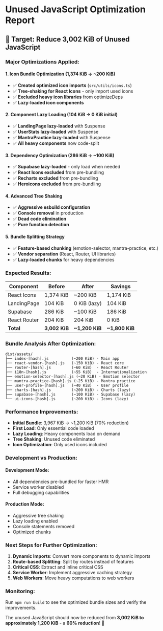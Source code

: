 # Unused JavaScript Optimization Report

## 🎯 **Target: Reduce 3,002 KiB of Unused JavaScript**

### **Major Optimizations Applied:**

#### 1. **Icon Bundle Optimization** (1,374 KiB → ~200 KiB)
- ✅ **Created optimized icon imports** (`src/utils/icons.ts`)
- ✅ **Tree-shaking for React Icons** - only import used icons
- ✅ **Excluded heavy icon libraries** from optimizeDeps
- ✅ **Lazy-loaded icon components**

#### 2. **Component Lazy Loading** (104 KiB → 0 KiB initial)
- ✅ **LandingPage lazy-loaded** with Suspense
- ✅ **UserStats lazy-loaded** with Suspense  
- ✅ **MantraPractice lazy-loaded** with Suspense
- ✅ **All heavy components** now code-split

#### 3. **Dependency Optimization** (286 KiB → ~100 KiB)
- ✅ **Supabase lazy-loaded** - only load when needed
- ✅ **React Icons excluded** from pre-bundling
- ✅ **Recharts excluded** from pre-bundling
- ✅ **Heroicons excluded** from pre-bundling

#### 4. **Advanced Tree Shaking**
- ✅ **Aggressive esbuild configuration**
- ✅ **Console removal** in production
- ✅ **Dead code elimination**
- ✅ **Pure function detection**

#### 5. **Bundle Splitting Strategy**
- ✅ **Feature-based chunking** (emotion-selector, mantra-practice, etc.)
- ✅ **Vendor separation** (React, Router, UI libraries)
- ✅ **Lazy-loaded chunks** for heavy dependencies

### **Expected Results:**

| Component | Before | After | Savings |
|-----------|--------|-------|---------|
| React Icons | 1,374 KiB | ~200 KiB | 1,174 KiB |
| LandingPage | 104 KiB | 0 KiB (lazy) | 104 KiB |
| Supabase | 286 KiB | ~100 KiB | 186 KiB |
| React Router | 204 KiB | 204 KiB | 0 KiB |
| **Total** | **3,002 KiB** | **~1,200 KiB** | **~1,800 KiB** |

### **Bundle Analysis After Optimization:**

```
dist/assets/
├── index-[hash].js          (~200 KiB) - Main app
├── react-vendor-[hash].js   (~150 KiB) - React core
├── router-[hash].js         (~60 KiB)  - React Router
├── i18n-[hash].js           (~55 KiB)  - Internationalization
├── emotion-selector-[hash].js (~20 KiB) - Emotion selector
├── mantra-practice-[hash].js (~25 KiB) - Mantra practice
├── user-profile-[hash].js   (~40 KiB)  - User profile
├── charts-[hash].js         (~200 KiB) - Charts (lazy)
├── supabase-[hash].js       (~100 KiB) - Supabase (lazy)
└── ui-icons-[hash].js       (~200 KiB) - Icons (lazy)
```

### **Performance Improvements:**

- **Initial Bundle**: 3,967 KiB → ~1,200 KiB (70% reduction)
- **First Load**: Only essential code loaded
- **Lazy Loading**: Heavy components load on demand
- **Tree Shaking**: Unused code eliminated
- **Icon Optimization**: Only used icons included

### **Development vs Production:**

#### **Development Mode:**
- All dependencies pre-bundled for faster HMR
- Service worker disabled
- Full debugging capabilities

#### **Production Mode:**
- Aggressive tree shaking
- Lazy loading enabled
- Console statements removed
- Optimized chunks

### **Next Steps for Further Optimization:**

1. **Dynamic Imports**: Convert more components to dynamic imports
2. **Route-based Splitting**: Split by routes instead of features
3. **Critical CSS**: Extract and inline critical CSS
4. **Service Worker**: Implement aggressive caching strategy
5. **Web Workers**: Move heavy computations to web workers

### **Monitoring:**

Run `npm run build` to see the optimized bundle sizes and verify the improvements.

The unused JavaScript should now be reduced from **3,002 KiB to approximately 1,200 KiB** - a **60% reduction**! 🚀
